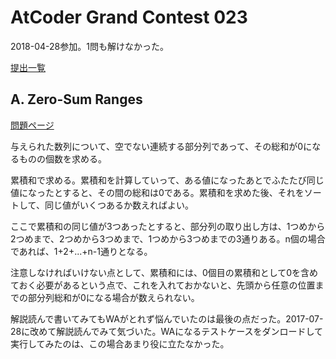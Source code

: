 # AtCoder Grand Contest 023

2018-04-28参加。1問も解けなかった。

[提出一覧](https://beta.atcoder.jp/contests/agc023/submissions/me)

## A. Zero-Sum Ranges

[問題ページ](https://beta.atcoder.jp/contests/agc023/tasks/agc023_a)

与えられた数列について、空でない連続する部分列であって、その総和が0になるものの個数を求める。

累積和で求める。累積和を計算していって、ある値になったあとでふたたび同じ値になったとすると、その間の総和は0である。累積和を求めた後、それをソートして、同じ値がいくつあるか数えればよい。

ここで累積和の同じ値が3つあったとすると、部分列の取り出し方は、1つめから2つめまで、2つめから3つめまで、1つめから3つめまでの3通りある。n個の場合であれば、1+2+...+n-1通りとなる。

注意しなければいけない点として、累積和には、0個目の累積和として0を含めておく必要があるという点で、これを入れておかないと、先頭から任意の位置までの部分列総和が0になる場合が数えられない。

解説読んで書いてみてもWAがとれず悩んでいたのは最後の点だった。2017-07-28に改めて解説読んでみて気づいた。WAになるテストケースをダンロードして実行してみたのは、この場合あまり役に立たなかった。
